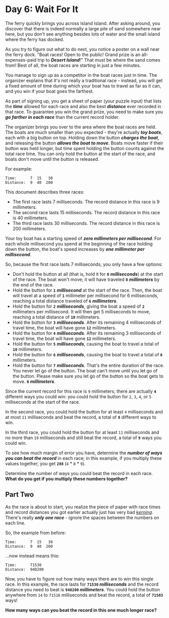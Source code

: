 # Day 6: Wait For It

The ferry quickly brings you across Island Island. After asking around, you discover that there is indeed normally a large pile of sand somewhere near here, but you don't see anything besides lots of water and the small island where the ferry has docked.

As you try to figure out what to do next, you notice a poster on a wall near the ferry dock. "Boat races! Open to the public! Grand prize is an all-expenses-paid trip to **_Desert Island_**!" That must be where the sand comes from! Best of all, the boat races are starting in just a few minutes.

You manage to sign up as a competitor in the boat races just in time. The organizer explains that it's not really a traditional race - instead, you will get a fixed amount of time during which your boat has to travel as far as it can, and you win if your boat goes the farthest.

As part of signing up, you get a sheet of paper (your puzzle input) that lists the **_time_** allowed for each race and also the best **_distance_** ever recorded in that race. To guarantee you win the grand prize, you need to make sure you **_go farther in each race_** than the current record holder.

The organizer brings you over to the area where the boat races are held. The boats are much smaller than you expected - they're actually **_toy boats_**, each with a big button on top. Holding down the button **_charges the boat_**, and releasing the button **_allows the boat to move_**. Boats move faster if their button was held longer, but time spent holding the button counts against the total race time. You can only hold the button at the start of the race, and boats don't move until the button is released.

For example:

```
Time:      7  15   30
Distance:  9  40  200
```

This document describes three races:

- The first race lasts 7 milliseconds. The record distance in this race is 9 millimeters.
- The second race lasts 15 milliseconds. The record distance in this race is 40 millimeters.
- The third race lasts 30 milliseconds. The record distance in this race is 200 millimeters.

Your toy boat has a starting speed of **_zero millimeters per millisecond_**. For each whole millisecond you spend at the beginning of the race holding down the button, the boat's speed increases by **_one millimeter per millisecond_**.

So, because the first race lasts 7 milliseconds, you only have a few options:

- Don't hold the button at all (that is, hold it for **`0`** **_milliseconds_**) at the start of the race. The boat won't move; it will have traveled **`0`** **_millimeters_** by the end of the race.
- Hold the button for **`1`** **_millisecond_** at the start of the race. Then, the boat will travel at a speed of **`1`** millimeter per millisecond for 6 milliseconds, reaching a total distance traveled of **`6`** **_millimeters_**.
- Hold the button for **`2`** **_milliseconds_**, giving the boat a speed of **`2`** millimeters per millisecond. It will then get 5 milliseconds to move, reaching a total distance of **`10`** millimeters.
- Hold the button for **`3`** **_milliseconds_**. After its remaining 4 milliseconds of travel time, the boat will have gone **`12`** millimeters.
- Hold the button for **`4`** **_milliseconds_**. After its remaining 3 milliseconds of travel time, the boat will have gone **`12`** millimeters.
- Hold the button for **`5`** **_milliseconds_**, causing the boat to travel a total of **`10`** millimeters.
- Hold the button for **`6`** **_milliseconds_**, causing the boat to travel a total of **`6`** millimeters.
- Hold the button for **`7`** **_milliseconds_**. That's the entire duration of the race. You never let go of the button. The boat can't move until you let go of the button. Please make sure you let go of the button so the boat gets to move. **`0`** **_millimeters_**.

Since the current record for this race is `9` millimeters, there are actually **`4`** different ways you could win: you could hold the button for `2`, `3`, `4`, or `5` milliseconds at the start of the race.

In the second race, you could hold the button for at least `4` milliseconds and at most `11` milliseconds and beat the record, a total of **`8`** different ways to win.

In the third race, you could hold the button for at least `11` milliseconds and no more than `19` milliseconds and still beat the record, a total of **`9`** ways you could win.

To see how much margin of error you have, determine the **_number of ways you can beat the record_** in each race; in this example, if you multiply these values together, you get **`288`** (`4` \* `8` \* `9`).

Determine the number of ways you could beat the record in each race. **What do you get if you multiply these numbers together?**

## Part Two

As the race is about to start, you realize the piece of paper with race times and record distances you got earlier actually just has very bad _[kerning](https://en.wikipedia.org/wiki/Kerning)_. There's really **_only one race_** - ignore the spaces between the numbers on each line.

So, the example from before:

```
Time:      7  15   30
Distance:  9  40  200
```

...now instead means this:

```
Time:      71530
Distance:  940200
```

Now, you have to figure out how many ways there are to win this single race. In this example, the race lasts for **`71530` _milliseconds_** and the record distance you need to beat is **`940200` _millimeters_**. You could hold the button anywhere from `14` to `71516` milliseconds and beat the record, a total of **`71503`** ways!

**How many ways can you beat the record in this one much longer race?**
